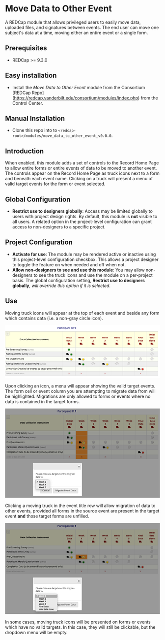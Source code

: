 # Move Data to Other Event

A REDCap module that allows privileged users to easily move data, uploaded files, and signatures between events. The end user can move one subject's data at a time, moving either an entire event or a single form.

## Prerequisites
 - REDCap >= 9.3.0

## Easy installation
- Install the _Move Data to Other Event_ module from the Consortium [REDCap Repo] (https://redcap.vanderbilt.edu/consortium/modules/index.php) from the Control Center.

## Manual Installation
- Clone this repo into to `<redcap-root>/modules/move_data_to_other_event_v0.0.0`.

## Introduction

When enabled, this module adds a set of controls to the Record Home Page to allow entire forms or entire events of data to be moved to another event. The controls appear on the Record Home Page as truck icons next to a form and beneath each event name. Clicking on a truck will present a menu of valid target events for the form or event selected.

## Global Configuration

- **Restrict use to designers globally**: Access may be limited globally to users with project design rights. By default, this module is **not** visible to all users. A related option in the project-level configuration can grant access to non-designers to a specific project.

## Project Configuration

- **Activate for use**: The module may be rendered active or inactive using this project-level configuration checkbox. This allows a project designer to toggle the feature on when needed and off when not.
- **Allow non-designers to see and use this module**: You may allow non-designers to see the truck icons and use the module on a per-project basis. The global configuration setting, **Restrict use to designers globally**, _will override this option if it is selected_.

## Use

Moving truck icons will appear at the top of each event and beside any form which contains data (i.e. a non-gray circle icon).

![sample_icons](img/sample_project_icons.png)

Upon clicking an icon, a menu will appear showing the valid target events. The form cell or event column you are attempting to migrate data from will be highlighted. Migrations are only allowed to forms or events where no data is contained in the target forms.

![sample_event_migration](img/sample_event_migration.png)

Clicking a moving truck in the event title row will allow migration of data to other events, provided all forms in the source event are present in the target event **and** those target forms are unfilled.

![sample_form_migration](img/sample_form_migration.png)

In some cases, moving truck icons will be presented on forms or events which have no valid targets. In this case, they will still be clickable, but the dropdown menu will be empty.
